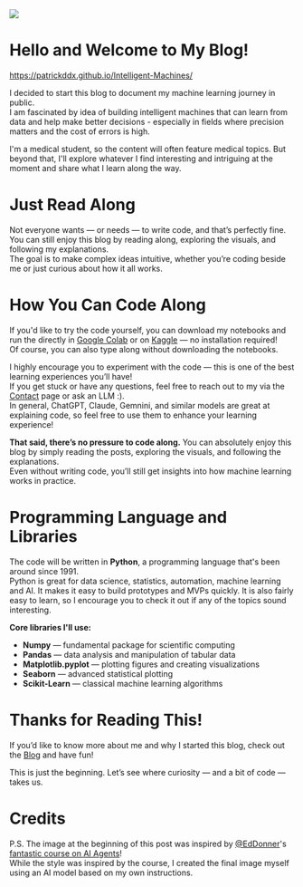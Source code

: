 <img src="../../images/robot.png">

# Hello and Welcome to My Blog!

https://patrickddx.github.io/Intelligent-Machines/

I decided to start this blog to document my machine learning journey in public.  
I am fascinated by idea of building intelligent machines that can learn from data and help make better decisions - especially in fields where precision matters and the cost of errors is high.

I'm a medical student, so the content will often feature medical topics. But beyond that, I'll explore whatever I find interesting and intriguing at the moment and share what I learn along the way.

# Just Read Along

Not everyone wants — or needs — to write code, and that’s perfectly fine.  
You can still enjoy this blog by reading along, exploring the visuals, and following my explanations.  
The goal is to make complex ideas intuitive, whether you’re coding beside me or just curious about how it all works.

# How You Can Code Along

If you'd like to try the code yourself, you can download my notebooks and run the directly in [Google Colab](https://colab.research.google.com/) or on [Kaggle](https://www.kaggle.com/code)  — no installation required!  
Of course, you can also type along without downloading the notebooks.

I highly encourage you to experiment with the code  — this is one of the best learning experiences you’ll have!  
If you get stuck or have any questions, feel free to reach out to my via the [Contact](../../contact.qmd) page or ask an LLM :).  
In general, ChatGPT, Claude, Gemnini, and similar models are great at explaining code, so feel free to use them to enhance your learning experience!

**That said, there’s no pressure to code along.** You can absolutely enjoy this blog by simply reading the posts, exploring the visuals, and following the explanations.  
Even without writing code, you’ll still get insights into how machine learning works in practice.

# Programming Language and Libraries

The code will be written in **Python**, a programming language that's been around since 1991.  
Python is great for data science, statistics, automation, machine learning and AI. It makes it easy to build prototypes and MVPs quickly. 
It is also fairly easy to learn, so I encourage you to check it out if any of the topics sound interesting.

**Core libraries I'll use:**

- **Numpy** — fundamental package for scientific computing  
- **Pandas** — data analysis and manipulation of tabular data  
- **Matplotlib.pyplot** — plotting figures and creating visualizations  
- **Seaborn** — advanced statistical plotting 
- **Scikit-Learn** — classical machine learning algorithms

# Thanks for Reading This!

If you’d like to know more about me and why I started this blog, check out the [Blog](https://patrickddx.github.io/Intelligent-Machines/) and have fun!

This is just the beginning. Let’s see where curiosity — and a bit of code — takes us.

# Credits

P.S. The image at the beginning of this post was inspired by [@EdDonner](https://www.linkedin.com/in/eddonner/)'s [fantastic course on AI Agents](https://www.udemy.com/course/the-complete-agentic-ai-engineering-course/?couponCode=ACCAGE0923)!  
While the style was inspired by the course, I created the final image myself using an AI model based on my own instructions.
